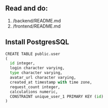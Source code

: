 ## Read and do:
1. /backend/README.md
2. /frontend/README.md

## Install PostgresSQL

```python
CREATE TABLE public.user
(
  id integer,
  login character varying,
  type character varying,
  avatar_url character varying,
  created_at timestamp with time zone,
  request_count integer,
  calculations numeric,
  CONSTRAINT unique_user_1 PRIMARY KEY (id)
)
```


